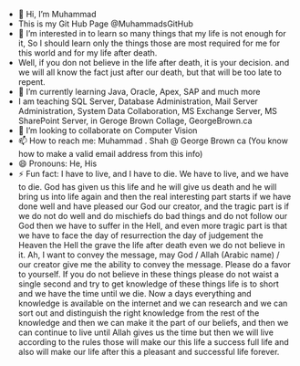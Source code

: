 - 👋 Hi, I’m Muhammad
- This is my Git Hub Page @MuhammadsGitHub
- 👀 I’m interested in to learn so many things that my life is not enough for it, So I should learn only the things those are most required for me for this world and for my life after death.
- Well, if you don not believe in the life after death, it is your decision. and we will all know the fact just after our death, but that will be too late to repent. 
- 🌱 I’m currently learning Java, Oracle, Apex, SAP and much more 
- I am teaching SQL Server, Database Administration, Mail Server Administration, System Data Collaboration, MS Exchange Server, MS SharePoint Server, in Geroge Brown Collage, GeorgeBrown.ca 
- 💞️ I’m looking to collaborate on Computer Vision 
- 📫 How to reach me: Muhammad . Shah @ George Brown ca (You know how to make a valid email address from this info) 
- 😄 Pronouns: He, His
- ⚡ Fun fact: I have to live, and I have to die. We have to live, and we have to die. God has given us this life and he will give us death and he will bring us into life again and then the real interesting part starts if we have done well and have pleased our God our creator, and the tragic part is if we do not do well and do mischiefs do bad things and do not follow our God then we have to suffer in the Hell, and even more tragic part is that we have to face the day of resurrection the day of judgement the Heaven the Hell the grave the life after death even we do not believe in it. Ah, I want to convey the message, may God / Allah (Arabic name) / our creator give me the ability to convey the message. 
Please do a favor to yourself. If you do not believe in these things please do not waist a single second and try to get knowledge of these things life is to short and we have the time until we die. Now a days everything and knowledge is available on the internet and we can research and we can sort out and distinguish the right knowledge from the rest of the knowledge and then we can make it the part of our beliefs, and then we can continue to live until Allah gives us the time but then we will live according to the rules those will make our this life a success full life and also will make our life after this a pleasant and successful life forever.

<!---
MuhammadsGitHub/MuhammadsGitHub is a ✨ special ✨ repository because its `README.md` (this file) appears on your GitHub profile.
You can click the Preview link to take a look at your changes.
--->
